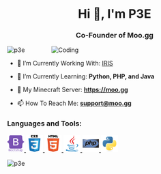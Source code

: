 <h1 align="center">Hi 👋, I'm P3E</h1>
<h3 align="center">Co-Founder of Moo.gg</h3>

<img align="right" alt="Coding" width="400" src="https://c.tenor.com/YUzRkMOL-3EAAAAM/programming-computer-frog.gif">
<p align="left"> <img src="https://komarev.com/ghpvc/?username=p3e&label=Profile%20views&color=0e75b6&style=flat" alt="p3e" /> </p>

- 🔭 I’m Currently Working With: [IRIS](https://github.com/IRIS-Team)

- 🌱 I’m Currently Learning: **Python, PHP, and Java**

- 🥦 My Minecraft Server: **https://moo.gg**

- 📫 How To Reach Me: **support@moo.gg**
</p>

<h3 align="left">Languages and Tools:</h3>
<p align="left"> <a href="https://getbootstrap.com" target="_blank" rel="noreferrer"> <img src="https://raw.githubusercontent.com/devicons/devicon/master/icons/bootstrap/bootstrap-plain-wordmark.svg" alt="bootstrap" width="40" height="40"/> </a> <a href="https://www.w3schools.com/css/" target="_blank" rel="noreferrer"> <img src="https://raw.githubusercontent.com/devicons/devicon/master/icons/css3/css3-original-wordmark.svg" alt="css3" width="40" height="40"/> </a> <a href="https://www.w3.org/html/" target="_blank" rel="noreferrer"> <img src="https://raw.githubusercontent.com/devicons/devicon/master/icons/html5/html5-original-wordmark.svg" alt="html5" width="40" height="40"/> </a> <a href="https://www.java.com" target="_blank" rel="noreferrer"> <img src="https://raw.githubusercontent.com/devicons/devicon/master/icons/java/java-original.svg" alt="java" width="40" height="40"/> </a> <a href="https://www.php.net" target="_blank" rel="noreferrer"> <img src="https://raw.githubusercontent.com/devicons/devicon/master/icons/php/php-original.svg" alt="php" width="40" height="40"/> </a> <a href="https://www.python.org" target="_blank" rel="noreferrer"> <img src="https://raw.githubusercontent.com/devicons/devicon/master/icons/python/python-original.svg" alt="python" width="40" height="40"/> </a> </p>

<p><img align="center" src="https://github-readme-stats.vercel.app/api/top-langs?username=p3e&show_icons=true&locale=en&layout=compact&theme=dark" alt="p3e" /></p>
